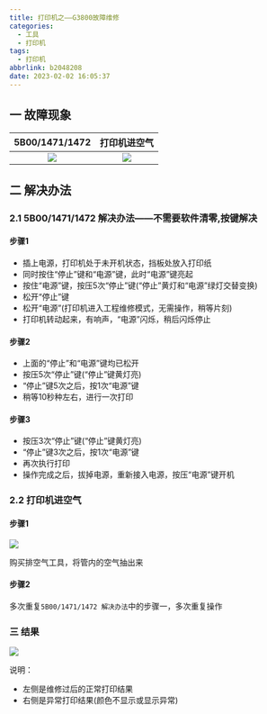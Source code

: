 ```yaml
---
title: 打印机之——G3800故障维修
categories:
  - 工具
  - 打印机
tags:
  - 打印机
abbrlink: b2048208
date: 2023-02-02 16:05:37
---
```

## 一 故障现象

| 5B00/1471/1472 | 打印机进空气 |
| :------------: | :----------: |
|     ![][1]     |    ![][2]    |

<!--more-->

## 二 解决办法

### 2.1 5B00/1471/1472 解决办法——不需要软件清零,按键解决

#### 步骤1

* 插上电源，打印机处于未开机状态，挡板处放入打印纸
* 同时按住“停止”键和“电源”键，此时“电源”键亮起
* 按住“电源”键，按压5次“停止”键(“停止”黄灯和“电源”绿灯交替变换)
* 松开“停止”键
* 松开“电源”(打印机进入工程维修模式，无需操作，稍等片刻)
* 打印机转动起来，有响声，“电源”闪烁，稍后闪烁停止

#### 步骤2

* 上面的“停止”和“电源”键均已松开
* 按压5次“停止”键(“停止”键黄灯亮)
* “停止”键5次之后，按1次“电源”键
* 稍等10秒种左右，进行一次打印

#### 步骤3

* 按压3次“停止”键(“停止”键黄灯亮)
* “停止”键3次之后，按1次“电源”键
* 再次执行打印
* 操作完成之后，拔掉电源，重新接入电源，按压“电源”键开机

### 2.2 打印机进空气

#### 步骤1

![][3]

购买排空气工具，将管内的空气抽出来

#### 步骤2

多次重复`5B00/1471/1472 解决办法`中的步骤一，多次重复操作

### 三 结果
![][4]

说明：

* 左侧是维修过后的正常打印结果
* 右侧是异常打印结果(颜色不显示或显示异常)


[1]:https://jsd.onmicrosoft.cn/gh/PGzxc/CDN/blog-tools/print-g3800-error-5b00.jpg
[2]:https://jsd.onmicrosoft.cn/gh/PGzxc/CDN/blog-tools/print-g3800-error-air.jpg
[3]:https://jsd.onmicrosoft.cn/gh/PGzxc/CDN/blog-tools/print-g3800-air-tool-buy.jpg
[4]:https://jsd.onmicrosoft.cn/gh/PGzxc/CDN/blog-tools/print-g3800-ok-state.jpg